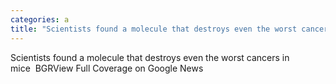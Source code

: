 ```yaml
---
categories: a
title: "Scientists found a molecule that destroys even the worst cancers in mice  BGR"
---
```

Scientists found a molecule that destroys even the worst cancers in mice&nbsp;&nbsp;BGRView Full Coverage on Google News